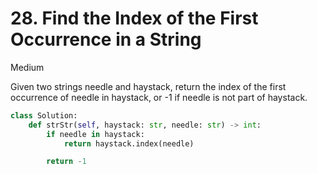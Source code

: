 # 28. Find the Index of the First Occurrence in a String

Medium

Given two strings needle and haystack, return the index of the first occurrence of needle in haystack, or -1 if needle is not part of haystack.

```python
class Solution:
    def strStr(self, haystack: str, needle: str) -> int:
        if needle in haystack:
            return haystack.index(needle)

        return -1
```
